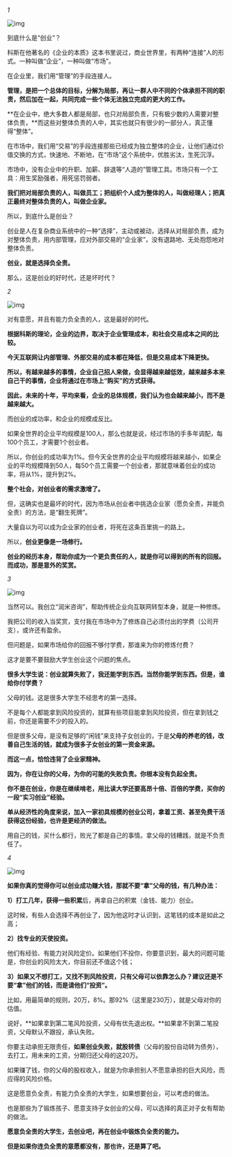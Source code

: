 *1*

![img](https://mmbiz.qpic.cn/mmbiz_jpg/Eia1pKbzLGbRg9bSJVSt4QI6IFHCia617pib2y3via95swZHLuAe956FekJ3EMnHhH95WicZUfo7aAwa4yBm1qvmnLA/640?wx_fmt=jpeg&tp=webp&wxfrom=5&wx_lazy=1&wx_co=1)


到底什么是“创业”？

科斯在他著名的《企业的本质》这本书里说过，商业世界里，有两种“连接”人的形式。一种叫做“企业”，一种叫做“市场”。

在企业里，我们用“管理”的手段连接人。

**管理，是把一个总体的目标，分解为局部，再让一群人中不同的个体承担不同的职责，然后加在一起，共同完成一些个体无法独立完成的更大的工作。**

**在企业中，绝大多数人都是局部，也只对局部负责，只有极少数的人需要对整体负责，**而这些对整体负责的人中，其实也就只有很少的一部分人，真正懂得“整体”。

在市场中，我们用“交易”的手段连接那些已经成为独立整体的企业，让他们通过价值交换的方式，快速地、不断地，在“市场”这个系统中，优胜劣汰，生死沉浮。

市场中，没有企业中的升职、加薪、辞退等“人造的”管理工具。市场只有一个工具：用生奖励强者，用死惩罚弱者。

**我们把对局部负责的人，叫做员工；把组织个人成为整体的人，叫做经理人；把真正最终对整体负责的人，叫做企业家。**

所以，到底什么是创业？



创业是人在复杂商业系统中的一种“选择”，主动或被动，选择从对局部负责，成为对整体负责，用内部管理，应对外部交易的“企业家”，没有退路地、无处抱怨地对整体负责。

**创业，就是选择负全责。**
 

那么，这是创业的好时代，还是坏时代？

*2*

![img](https://mmbiz.qpic.cn/mmbiz_jpg/Eia1pKbzLGbRg9bSJVSt4QI6IFHCia617pugb9sAs1sNcgyKnrW1otfn6KsApQoHVtDrSe9DdaEuIZsJcICx32pw/640?wx_fmt=jpeg&tp=webp&wxfrom=5&wx_lazy=1&wx_co=1)


对有意愿，并且有能力负全责的人，这是最好的时代。


**根据科斯的理论，企业的边界，取决于企业管理成本，和社会交易成本之间的比较。**

**今天互联网让内部管理、外部交易的成本都在降低，但是交易成本下降更快。**

**所以，有越来越多的事情，企业自己招人来做，会显得越来越低效，越来越多本来自己干的事情，企业将通过在市场上“购买”的方式获得。**

**因此，未来的十年，平均来看，企业的总体规模，我们认为也会越来越小，而不是越来越大。**

而创业的成功率，和企业的规模成反比。

如果全世界的企业平均规模是100人，那么也就是说，经过市场的手多年调配，每100个员工，才需要1个创业者。

所以，你创业的成功率为1%。但今天全世界的企业平均规模将越来越小，如果企业的平均规模降到50人，每50个员工需要一个创业者，那就意味着创业的成功率，将从1%，提升到2%。


**整个社会，对创业者的需求激增了。**

 

但，这确实也是最坏的时代，因为市场从创业者中挑选企业家（愿负全责，并能负全责）的方法，是“翻生死牌”。

大量自以为可以成为企业家的创业者，将死在这条百里挑一的路上。

所以，**创业更像是一场修行。**

**创业的经历本身，帮助你成为一个更负责任的人，就是你可以得到的所有的回报。而成功，那是意外的奖赏。**

*3*

![img](https://mmbiz.qpic.cn/mmbiz_jpg/Eia1pKbzLGbRg9bSJVSt4QI6IFHCia617pfgv4s73fC5qiay8mP7TUgLNqqIGmzJKLEd115icx9fSj84MfnaLoic0TA/640?wx_fmt=jpeg&tp=webp&wxfrom=5&wx_lazy=1&wx_co=1)


当然可以。我创立“润米咨询”，帮助传统企业向互联网转型本身，就是一种修炼。

我把公司的收入当奖赏，支付我在市场中为了修炼自己必须付出的学费（公司开支），或许还有盈余。


但问题是，如果市场给你的回报不够付学费，那谁来为你的修炼付费？

这才是要不要鼓励大学生创业这个问题的焦点。

**很多大学生说：创业就算失败了，我还能学到东西。当然你能学到东西。但是，谁给你付学费？**

父母的钱。这是很多大学生不经思考的第一选择。

不是每个人都能拿到风险投资的，就算有些项目能拿到风险投资，但在拿到钱之前，你还是需要不少的投入的。

但是很多父母，是没有足够的“闲钱”来支持子女创业的，于是**父母的养老的钱，改善自己生活的钱，就成为很多子女创业的第一资金来源。**

**而这一点，恰恰违背了企业家精神。**

**因为，你在让你的父母，为你的可能的失败负责。你根本没有负起全责。**

**你不是在创业，你是在继续啃老，用比读大学还要高昂十倍、百倍的学费，买你的一段“实习创业”经验。**

**单从经济性的角度来说，加入一家初具规模的创业公司，拿着工资、甚至免费干活获得这份经验，也许是更经济的做法。**


用自己的钱，买什么都行，败光了都是自己的事情。拿父母的钱糟践，就是不负责任了。


*4*

![img](https://mmbiz.qpic.cn/mmbiz_jpg/Eia1pKbzLGbRg9bSJVSt4QI6IFHCia617pBkgdzLQm2FIlWnpyLXicARWrORuJs5UxmibeaN2NKplw4sGxpU1z33YA/640?wx_fmt=jpeg&tp=webp&wxfrom=5&wx_lazy=1&wx_co=1)

 

**如果你真的觉得你可以创业成功赚大钱，那就不要“拿”父母的钱，有几种办法：**

**1）打工几年，获得一些积累**后，再拿自己的积累（金钱、能力）创业。

这时候，有些人会选择不再创业了，因为他这时才认识到，这笔钱的成本是如此之高；

**2）找专业的天使投资。**

他们有经验、有能力对风险定价。如果他们不投你，你要意识到，最大的问题可能是，你创业的风险太大，你目前还不值这个钱；

**3）如果又不想打工，又找不到风险投资，只有父母可以依靠怎么办？建议还是不要“拿”他们的钱，而是请他们“投资”。**

比如，用最简单的规则，20万，8%。那92%（这里是230万），就是父母对你的估值。

说好，**如果拿到第二笔风险投资，父母有优先退出权。**如果拿不到第二笔投资，父母默认不跟投，承认失败。

你要主动承担无限责任，**如果创业失败，就股转债**（父母的股份自动转为债务），去打工，用未来的工资，分期归还父母的这20万。

如果赚了钱，你的父母的股权收入，就是为你承担别人不愿意承担的巨大风险，而应得的风险价格。

这是愿意负全责，有能力负全责的大学生，如果想要创业，可以考虑的做法。

也是那些为了锻炼孩子、愿意支持子女创业的父母，可以选择的真正对子女有帮助的做法。

**愿意负全责的大学生，去创业吧，再在创业中锻炼负全责的能力。**

**但是如果你连负全责的意愿都没有，那也许，还是算了吧。**